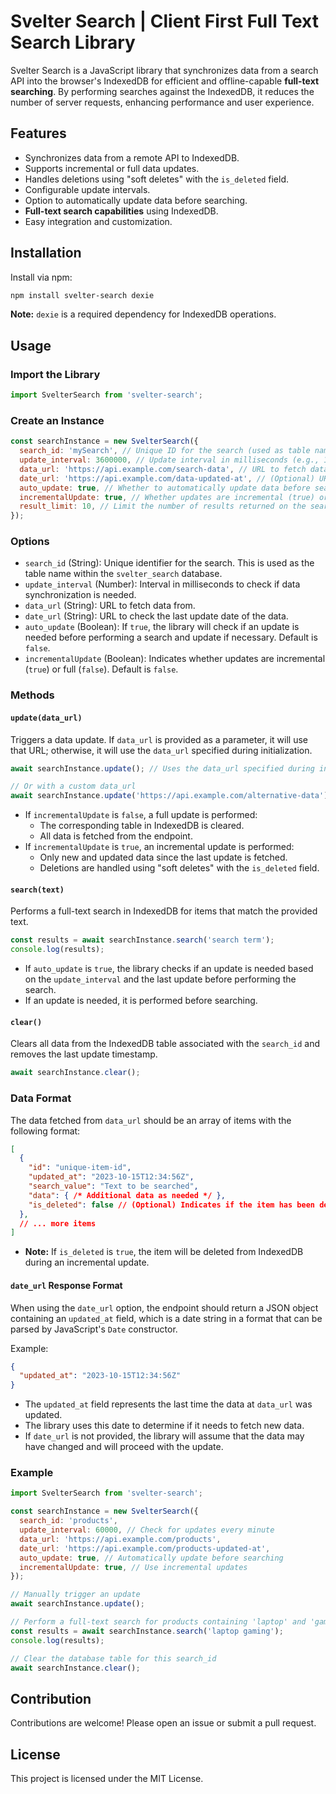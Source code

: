# Svelter Search | Client First Full Text Search Library

Svelter Search is a JavaScript library that synchronizes data from a search API into the browser's IndexedDB for efficient and offline-capable **full-text searching**. By performing searches against the IndexedDB, it reduces the number of server requests, enhancing performance and user experience.

## Features

- Synchronizes data from a remote API to IndexedDB.
- Supports incremental or full data updates.
- Handles deletions using "soft deletes" with the `is_deleted` field.
- Configurable update intervals.
- Option to automatically update data before searching.
- **Full-text search capabilities** using IndexedDB.
- Easy integration and customization.

## Installation

Install via npm:

```bash
npm install svelter-search dexie
```
**Note:** `dexie` is a required dependency for IndexedDB operations.

## Usage

### Import the Library

```javascript
import SvelterSearch from 'svelter-search';
```

### Create an Instance

```javascript
const searchInstance = new SvelterSearch({
  search_id: 'mySearch', // Unique ID for the search (used as table name)
  update_interval: 3600000, // Update interval in milliseconds (e.g., 1 hour)
  data_url: 'https://api.example.com/search-data', // URL to fetch data
  date_url: 'https://api.example.com/data-updated-at', // (Optional) URL to check last update date
  auto_update: true, // Whether to automatically update data before searching
  incrementalUpdate: true, // Whether updates are incremental (true) or full (false)
  result_limit: 10, // Limit the number of results returned on the search (default 50)
});
```

### Options

- `search_id` (String): Unique identifier for the search. This is used as the table name within the `svelter_search` database.
- `update_interval` (Number): Interval in milliseconds to check if data synchronization is needed.
- `data_url` (String): URL to fetch data from.
- `date_url` (String): URL to check the last update date of the data.
- `auto_update` (Boolean): If `true`, the library will check if an update is needed before performing a search and update if necessary. Default is `false`.
- `incrementalUpdate` (Boolean): Indicates whether updates are incremental (`true`) or full (`false`). Default is `false`.

### Methods

#### `update(data_url)`

Triggers a data update. If `data_url` is provided as a parameter, it will use that URL; otherwise, it will use the `data_url` specified during initialization.

```javascript
await searchInstance.update(); // Uses the data_url specified during initialization

// Or with a custom data_url
await searchInstance.update('https://api.example.com/alternative-data');
```

- If `incrementalUpdate` is `false`, a full update is performed:
  - The corresponding table in IndexedDB is cleared.
  - All data is fetched from the endpoint.
- If `incrementalUpdate` is `true`, an incremental update is performed:
  - Only new and updated data since the last update is fetched.
  - Deletions are handled using "soft deletes" with the `is_deleted` field.

#### `search(text)`

Performs a full-text search in IndexedDB for items that match the provided text.

```javascript
const results = await searchInstance.search('search term');
console.log(results);
```

- If `auto_update` is `true`, the library checks if an update is needed based on the `update_interval` and the last update before performing the search.
- If an update is needed, it is performed before searching.

#### `clear()`

Clears all data from the IndexedDB table associated with the `search_id` and removes the last update timestamp.

```javascript
await searchInstance.clear();
```

### Data Format

The data fetched from `data_url` should be an array of items with the following format:

```json
[
  {
    "id": "unique-item-id",
    "updated_at": "2023-10-15T12:34:56Z",
    "search_value": "Text to be searched",
    "data": { /* Additional data as needed */ },
    "is_deleted": false // (Optional) Indicates if the item has been deleted
  },
  // ... more items
]
```

- **Note:** If `is_deleted` is `true`, the item will be deleted from IndexedDB during an incremental update.

#### `date_url` Response Format

When using the `date_url` option, the endpoint should return a JSON object containing an `updated_at` field, which is a date string in a format that can be parsed by JavaScript's `Date` constructor.

Example:

```json
{
  "updated_at": "2023-10-15T12:34:56Z"
}
```

- The `updated_at` field represents the last time the data at `data_url` was updated.
- The library uses this date to determine if it needs to fetch new data.
- If `date_url` is not provided, the library will assume that the data may have changed and will proceed with the update.

### Example

```javascript
import SvelterSearch from 'svelter-search';

const searchInstance = new SvelterSearch({
  search_id: 'products',
  update_interval: 60000, // Check for updates every minute
  data_url: 'https://api.example.com/products',
  date_url: 'https://api.example.com/products-updated-at',
  auto_update: true, // Automatically update before searching
  incrementalUpdate: true, // Use incremental updates
});

// Manually trigger an update
await searchInstance.update();

// Perform a full-text search for products containing 'laptop' and 'gaming'
const results = await searchInstance.search('laptop gaming');
console.log(results);

// Clear the database table for this search_id
await searchInstance.clear();
```

## Contribution

Contributions are welcome! Please open an issue or submit a pull request.

## License

This project is licensed under the MIT License.